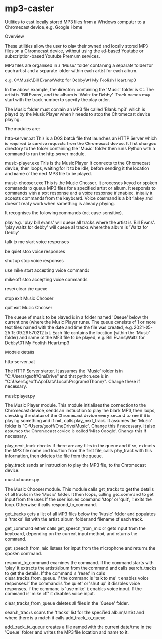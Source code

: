 # mp3-caster

Utilities to cast locally stored MP3 files from a Windows computer to a Chromecast device, e.g. Google Home

Overview

These utilities allow the user to play their owned and locally stored MP3 files on a Chromecast device, without using the ad-based Youtube or 
subscription-based Youtube Premium services. 

MP3 files are organised in a 'Music' folder containing a separate folder for each artist and a separate folder within each artist for each album.

e.g. C:\Music\Bill Evans\Waltz for Debby\01 My Foolish Heart.mp3
				
In the above example, the directory containing the 'Music' folder is C:\. The artist is 'Bill Evans', and the album is 'Waltz for Debby'. Track names 
may start with the track number to specify the play order.

The Music folder must contain an MP3 file called 'Blank.mp3' which is played by the Music Player when it needs to stop the Chromecast device playing.

The modules are:

http-server.bat		This is a DOS batch file that launches an HTTP Server which is required to service requests from the Chromecast device. It first 
			changes directory to the folder containing the 'Music' folder then runs Python with a command to run the http.server module.
			
music-player.exe	This is the Music Player. It connects to the Chromecast device, then loops, waiting for it to be idle, before sending it the 
			location and name of the next MP3 file to be played. 

music-chooser.exe	This is the Music Chooser. It processes keyed or spoken commands to queue MP3 files for a specified artist or album. It responds 
			to commands with a text response and a voice response if enabled. Initally it accepts commands from the keyboard. Voice command 
			is a bit flakey and doesn't really work when something is already playing.
			
It recognises the following commands (not case-sensitive). 			
			
play		e.g. 'play bill evans' will queue all tracks where the artist is 'Bill Evans'. 'play waltz for debby' will queue all tracks where the album is 'Waltz for Debby'

talk to me	start voice responses

be quiet	stop voice responses

shut up		stop voice responses

use mike	start accepting voice commands

mike off	stop accepting voice commands

reset		clear the queue

stop		exit Music Chooser

quit		exit Music Chooser

The queue of music to be played is in a folder named 'Queue' below the current one (where the Music Player runs). The queue consists of 1 or more text 
files named with the date and time the file was created, e.g. 2021-05-25 15.09.29.570212.txt. Each file contains the location (within the 'Music' folder) 
and name of the MP3 file to be played, e.g. Bill Evans\Waltz for Debby\01 My Foolish Heart.mp3

Module details

http-server.bat

The HTTP Server starter. It assumes the 'Music' folder is in "C:/Users/geoff/OneDrive" and that python.exe is in 
"C:\Users\geoff\AppData\Local\Programs\Thonny". Change these if necessary. 

musicplayer.py

The Music Player module. This module initialises the connection to the Chromecast device, sends an instruction to play the blank MP3, then loops,
checking the status of the Chromecast device every second to see if it is playing something and if not, calls play_next_track. It assumes the 'Music'
folder is "C:/Users/geoff/OneDrive/Music". Change this if necessary. It also assumes the Chromecast device is called 'Miss Google'. Change this if 
necessary.

play_next_track checks if there are any files in the queue and if so, extracts the MP3 file name and location from the first file, calls play_track with
this information, then deletes the file from the queue.

play_track sends an instruction to play the MP3 file, to the Chromecast device.

musicchooser.py

The Music Chooser module. This module calls get_tracks to get the details of all tracks in the 'Music' folder. It then loops, calling get_command to get 
input from the user. If the user issues command 'stop' or 'quit', it exits the loop. Otherwise it calls respond_to_command.

get_tracks gets a list of all MP3 files below the 'Music' folder and populates a 'tracks' list with the artist, album, folder and filename of each track.

get_command either calls get_speech_from_mic or gets input from the keyboard, depending on the current input method, and returns the command.

get_speech_from_mic listens for input from the microphone and returns the spoken command.

respond_to_command examines the command. If the command starts with 'play' it extracts the artist/album from the command and calls search_tracks to get 
the details. If the command is 'reset' in calls clear_tracks_from_queue. If the command is 'talk to me' it enables voice responses.If the command is 'be 
quiet' or 'shut up' it disables voice responses. If the command is 'use mike' it enables voice input. If the command is 'mike off' it disables voice 
input.

clear_tracks_from_queue deletes all files in the 'Queue' folder.

search_tracks scans the 'tracks' list for the specified album/artist and where there is a match it calls add_track_to_queue

add_track_to_queue creates a file named with the current date/time in the 'Queue' folder and writes the MP3 file location and name to it.
